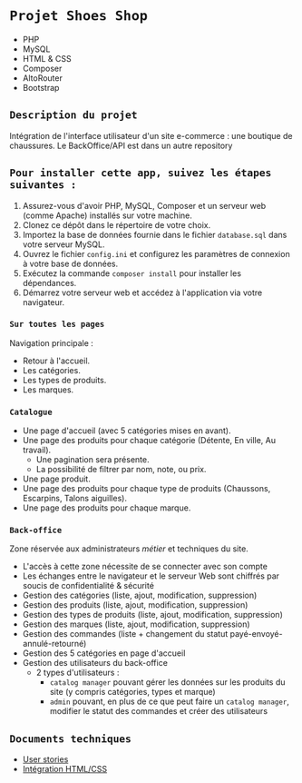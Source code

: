 # `Projet Shoes Shop`

- PHP
- MySQL
- HTML & CSS
- Composer
- AltoRouter
- Bootstrap
 
## `Description du projet`

Intégration de l'interface utilisateur d'un site e-commerce : une boutique de chaussures.
Le BackOffice/API est dans un autre repository

## `Pour installer cette app, suivez les étapes suivantes :`

1. Assurez-vous d'avoir PHP, MySQL, Composer et un serveur web (comme Apache) installés sur votre machine.
2. Clonez ce dépôt dans le répertoire de votre choix.
3. Importez la base de données fournie dans le fichier `database.sql` dans votre serveur MySQL.
4. Ouvrez le fichier `config.ini` et configurez les paramètres de connexion à votre base de données.
5. Exécutez la commande `composer install` pour installer les dépendances.
6. Démarrez votre serveur web et accédez à l'application via votre navigateur.

### `Sur toutes les pages`

Navigation principale :

- Retour à l'accueil.
- Les catégories.
- Les types de produits.
- Les marques.

### `Catalogue`

- Une page d'accueil (avec 5 catégories mises en avant).
- Une page des produits pour chaque catégorie (Détente, En ville, Au travail).
  - Une pagination sera présente.
  - La possibilité de filtrer par nom, note, ou prix.
- Une page produit.
- Une page des produits pour chaque type de produits (Chaussons, Escarpins, Talons aiguilles).
- Une page des produits pour chaque marque.

### `Back-office`

Zone réservée aux administrateurs _métier_ et techniques du site.

- L'accès à cette zone nécessite de se connecter avec son compte
- Les échanges entre le navigateur et le serveur Web sont chiffrés par soucis de confidentialité & sécurité
- Gestion des catégories (liste, ajout, modification, suppression)
- Gestion des produits (liste, ajout, modification, suppression)
- Gestion des types de produits (liste, ajout, modification, suppression)
- Gestion des marques (liste, ajout, modification, suppression)
- Gestion des commandes (liste + changement du statut payé-envoyé-annulé-retourné)
- Gestion des 5 catégories en page d'accueil
- Gestion des utilisateurs du back-office
  - 2 types d'utilisateurs :
    - `catalog manager` pouvant gérer les données sur les produits du site (y compris catégories, types et marque)
    - `admin` pouvant, en plus de ce que peut faire un `catalog manager`, modifier le statut des commandes et créer des utilisateurs

## `Documents techniques`

- [User stories](docs/user_stories.md)
- [Intégration HTML/CSS](docs/html-css/)

